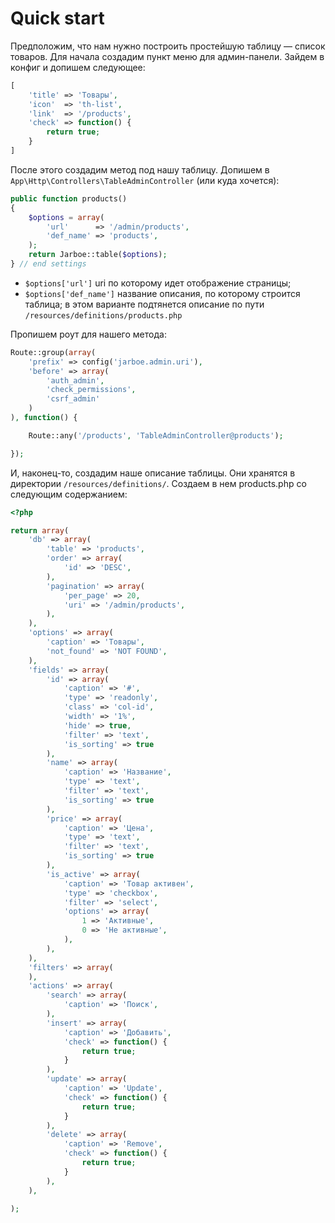 # Quick start

Предположим, что нам нужно построить простейшую таблицу — cписок товаров.
Для начала создадим пункт меню для админ-панели. Зайдем в конфиг и допишем следующее:
```php
[
    'title' => 'Товары', 
    'icon'  => 'th-list',  
    'link'  => '/products',       
    'check' => function() {
        return true;
    }
]
```

После этого создадим метод под нашу таблицу. 
Допишем в ```App\Http\Controllers\TableAdminController``` (или куда хочется):
```php
public function products()
{
    $options = array(
        'url'      => '/admin/products',
        'def_name' => 'products',
    );
    return Jarboe::table($options);
} // end settings
```
- ```$options['url']``` uri по которому идет отображение страницы;
- ```$options['def_name']```  название описания, по которому строится таблица;
в этом варианте подтянется описание по пути ```/resources/definitions/products.php```

Пропишем роут для нашего метода:
```php
Route::group(array(
    'prefix' => config('jarboe.admin.uri'), 
    'before' => array(
        'auth_admin', 
        'check_permissions',
        'csrf_admin'
    )
), function() {

    Route::any('/products', 'TableAdminController@products');

});
```
И, наконец-то, создадим наше описание таблицы. 
Они хранятся в директории ```/resources/definitions/```.
Создаем в нем products.php со следующим содержанием:
```php
<?php

return array(
    'db' => array(
        'table' => 'products',
        'order' => array(
            'id' => 'DESC',
        ),
        'pagination' => array(
            'per_page' => 20,
            'uri' => '/admin/products',
        ),
    ),
    'options' => array(
        'caption' => 'Товары',
        'not_found' => 'NOT FOUND',
    ),
    'fields' => array(
        'id' => array(
            'caption' => '#',
            'type' => 'readonly',
            'class' => 'col-id',
            'width' => '1%',
            'hide' => true,
            'filter' => 'text',
            'is_sorting' => true
        ),
        'name' => array(
            'caption' => 'Название',
            'type' => 'text',
            'filter' => 'text',
            'is_sorting' => true
        ),
        'price' => array(
            'caption' => 'Цена',
            'type' => 'text',
            'filter' => 'text',
            'is_sorting' => true
        ),
        'is_active' => array(
            'caption' => 'Товар активен',
            'type' => 'checkbox',
            'filter' => 'select',
            'options' => array(
                1 => 'Активные',
                0 => 'He aктивные',
            ),
        ),
    ),
    'filters' => array(
    ),
    'actions' => array(
        'search' => array(
            'caption' => 'Поиск',
        ),
        'insert' => array(
            'caption' => 'Добавить',
            'check' => function() {
                return true;
            }
        ),
        'update' => array(
            'caption' => 'Update',
            'check' => function() {
                return true;
            }
        ),
        'delete' => array(
            'caption' => 'Remove',
            'check' => function() {
                return true;
            }
        ),
    ),
    
);
```
